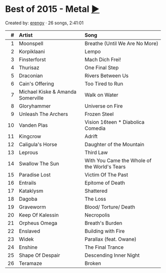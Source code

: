 # Best of 2015 - Metal [:arrow_forward:](http://open.spotify.com/user/erengy/playlist/7IuQcaTey2NBn4uGDPDKep)

Created by: [erengy](http://open.spotify.com/user/erengy) · 26 songs, 2:41:01

#|Artist|Song
-:|:-|:-
1|Moonspell|Breathe (Until We Are No More)
2|Korpiklaani|Lempo
3|Finsterforst|Mach Dich Frei!
4|Thurisaz|One Final Step
5|Draconian|Rivers Between Us
6|Cain's Offering|Too Tired to Run
7|Michael Kiske & Amanda Somerville|Walk on Water
8|Gloryhammer|Universe on Fire
9|Unleash The Archers|Frozen Steel
10|Vanden Plas|Vision 16teen * Diabolica Comedia
11|Kingcrow|Adrift
12|Caligula's Horse|Daughter of the Mountain
13|Leprous|Third Law
14|Swallow The Sun|With You Came the Whole of the World's Tears
15|Paradise Lost|Victim Of The Past
16|Entrails|Epitome of Death
17|Kataklysm|Shattered
18|Dagoba|The Loss
19|Graveworm|Blood/ Torture/ Death
20|Keep Of Kalessin|Necropolis
21|Orpheus Omega|Breath's Burden
22|Enslaved|Building with Fire
23|Widek|Parallax (feat. Owane)
24|Enshine|The Final Trance
25|Shape Of Despair|Descending Inner Night
26|Teramaze|Broken
